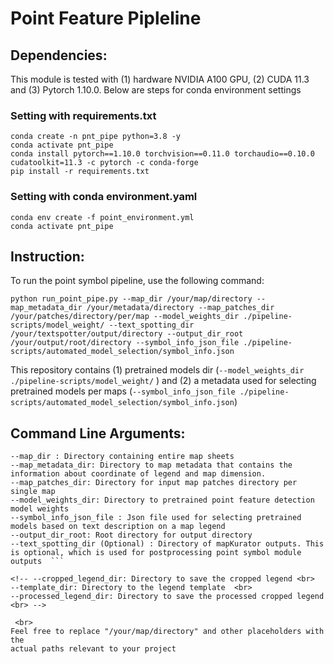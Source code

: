 # Point Feature Pipleline

## Dependencies:

This module is tested with (1) hardware NVIDIA A100 GPU, (2) CUDA 11.3 and (3) Pytorch 1.10.0.
Below are steps for conda environment settings 

### Setting with requirements.txt
```
conda create -n pnt_pipe python=3.8 -y
conda activate pnt_pipe
conda install pytorch==1.10.0 torchvision==0.11.0 torchaudio==0.10.0 cudatoolkit=11.3 -c pytorch -c conda-forge
pip install -r requirements.txt

```

### Setting with conda environment.yaml
```
conda env create -f point_environment.yml
conda activate pnt_pipe
```

## Instruction:

To run the point symbol pipeline, use the following command:

``` python run_point_pipe.py --map_dir /your/map/directory --map_metadata_dir /your/metadata/directory --map_patches_dir /your/patches/directory/per/map --model_weights_dir ./pipeline-scripts/model_weight/ --text_spotting_dir /your/textspotter/output/directory --output_dir_root /your/output/root/directory --symbol_info_json_file ./pipeline-scripts/automated_model_selection/symbol_info.json ```


This repository contains (1) pretrained models dir  (```--model_weights_dir ./pipeline-scripts/model_weight/``` )  and (2) a metadata used for selecting pretrained models per maps (```--symbol_info_json_file ./pipeline-scripts/automated_model_selection/symbol_info.json```) 


## Command Line Arguments:
```
--map_dir : Directory containing entire map sheets
--map_metadata_dir: Directory to map metadata that contains the 
information about coordinate of legend and map dimension. 
--map_patches_dir: Directory for input map patches directory per single map 
--model_weights_dir: Directory to pretrained point feature detection model weights  
--symbol_info_json_file : Json file used for selecting pretrained models based on text description on a map legend 
--output_dir_root: Root directory for output directory  
--text_spotting_dir (Optional) : Directory of mapKurator outputs. This is optional, which is used for postprocessing point symbol module outputs  ```

<!-- --cropped_legend_dir: Directory to save the cropped legend <br>
--template_dir: Directory to the legend template  <br>
--processed_legend_dir: Directory to save the processed cropped legend  <br> -->

 <br>
Feel free to replace "/your/map/directory" and other placeholders with the 
actual paths relevant to your project
 

